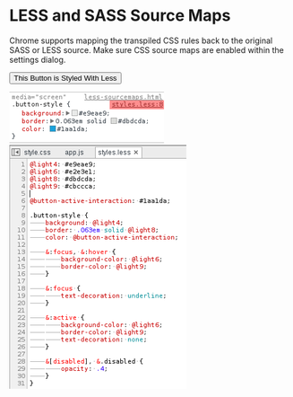 LESS and SASS Source Maps
=========================
Chrome supports mapping the transpiled CSS rules back to the original SASS or LESS source. Make sure CSS source maps are enabled within the settings dialog.



<button class="button-style">This Button is Styled With Less</button>

<link rel='stylesheet' href='/elements/less-styles.css' type='text/css' media='screen' />

![alt text](/elements/less-inline.png "Less")
![alt text](/elements/less.png "Less")